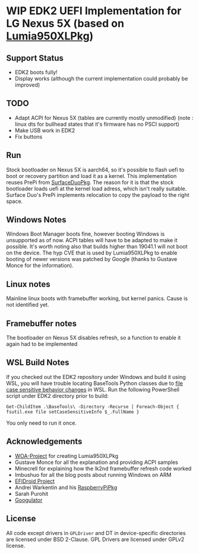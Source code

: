 # WIP EDK2 UEFI Implementation for LG Nexus 5X (based on [Lumia950XLPkg](https://github.com/WOA-Project/Lumia950XLPkg))

## Support Status
 - EDK2 boots fully!
 - Display works (although the current implementation could probably be improved)

## TODO
 - Adapt ACPI for Nexus 5X (tables are currently mostly unmodified)
 (note : linux dts for bullhead states that it's firmware has no PSCI support)
 - Make USB work in EDK2
 - Fix buttons

## Run

Stock bootloader on Nexus 5X is aarch64, so it's possible to flash uefi to boot or recovery partition and load it as a kernel.
This implementation reuses PrePi from [SurfaceDuoPkg](https://github.com/WOA-Project/SurfaceDuoPkg). The reason for it is that
the stock bootloader loads uefi at the kernel load adress, which isn't really suitable. Surface Duo's PrePi implements relocation
to copy the payload to the right space.

## Windows Notes

Windows Boot Manager boots fine, however booting Windows is unsupported as of now. ACPI tables will have to be adapted to make it possible. It's worth noting also that builds higher than 19041.1 will not boot on the device. The hyp CVE that is used by Lumia950XLPkg to enable booting of newer versions was patched by Google (thanks to Gustave Monce for the information).

## Linux notes

Mainline linux boots with framebuffer working, but kernel panics. Cause is not identified yet.

## Framebuffer notes

The bootloader on Nexus 5X disables refresh, so a function to enable it again had to be implemented

## WSL Build Notes

If you checked out the EDK2 repository under Windows and build it using WSL, you will have trouble locating BaseTools Python classes due to [file case sensitive behavior changes](https://blogs.msdn.microsoft.com/commandline/2018/02/28/per-directory-case-sensitivity-and-wsl/) in WSL. Run the following PowerShell script under EDK2 directory prior to build:

	Get-ChildItem .\BaseTools\ -Directory -Recurse | Foreach-Object { fsutil.exe file setCaseSensitiveInfo $_.FullName }

You only need to run it once.

## Acknowledgements

- [WOA-Project](https://github.com/WOA-Project) for creating Lumia950XLPkg
- Gustave Monce for all the explanation and providing ACPI samples
- Minecrell for explaining how the lk2nd framebuffer refresh code worked
- Imbushuo for all the blog posts about running Windows on ARM 
- [EFIDroid Project](http://efidroid.org)
- Andrei Warkentin and his [RaspberryPiPkg](https://github.com/andreiw/RaspberryPiPkg)
- Sarah Purohit
- [Googulator](https://github.com/Googulator/)

## License

All code except drivers in `GPLDriver` and DT in device-specific directories
are licensed under BSD 2-Clause. GPL Drivers are licensed under GPLv2 license.